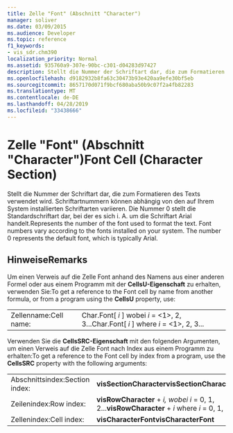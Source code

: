 ```yaml
---
title: Zelle "Font" (Abschnitt "Character")
manager: soliver
ms.date: 03/09/2015
ms.audience: Developer
ms.topic: reference
f1_keywords:
- vis_sdr.chm390
localization_priority: Normal
ms.assetid: 935760a9-307e-90bc-c301-d04283d97427
description: Stellt die Nummer der Schriftart dar, die zum Formatieren des Texts verwendet wird. Schriftartnummern können abhängig von den auf Ihrem System installierten Schriftarten variieren. Die Nummer 0 stellt die Standardschriftart dar, bei der es sich i. A. um die Schriftart Arial handelt.
ms.openlocfilehash: d9182932b8fa63c30473b93e420aa9efe30bf5eb
ms.sourcegitcommit: 8657170d071f9bcf680aba50b9c07f2a4fb82283
ms.translationtype: MT
ms.contentlocale: de-DE
ms.lasthandoff: 04/28/2019
ms.locfileid: "33438666"
---
```

# <a name="font-cell-character-section"></a><span data-ttu-id="6fffe-105">Zelle "Font" (Abschnitt "Character")</span><span class="sxs-lookup"><span data-stu-id="6fffe-105">Font Cell (Character Section)</span></span>

<span data-ttu-id="6fffe-p102">Stellt die Nummer der Schriftart dar, die zum Formatieren des Texts verwendet wird. Schriftartnummern können abhängig von den auf Ihrem System installierten Schriftarten variieren. Die Nummer 0 stellt die Standardschriftart dar, bei der es sich i. A. um die Schriftart Arial handelt.</span><span class="sxs-lookup"><span data-stu-id="6fffe-p102">Represents the number of the font used to format the text. Font numbers vary according to the fonts installed on your system. The number 0 represents the default font, which is typically Arial.</span></span>
  
## <a name="remarks"></a><span data-ttu-id="6fffe-109">Hinweise</span><span class="sxs-lookup"><span data-stu-id="6fffe-109">Remarks</span></span>

<span data-ttu-id="6fffe-110">Um einen Verweis auf die Zelle Font anhand des Namens aus einer anderen Formel oder aus einem Programm mit der **CellsU-Eigenschaft** zu erhalten, verwenden Sie:</span><span class="sxs-lookup"><span data-stu-id="6fffe-110">To get a reference to the Font cell by name from another formula, or from a program using the **CellsU** property, use:</span></span> 
  
|||
|:-----|:-----|
| <span data-ttu-id="6fffe-111">Zellenname:</span><span class="sxs-lookup"><span data-stu-id="6fffe-111">Cell name:</span></span>  <br/> | <span data-ttu-id="6fffe-112">Char.Font[  *i*  ] wobei  *i*  = <1>, 2, 3...</span><span class="sxs-lookup"><span data-stu-id="6fffe-112">Char.Font[  *i*  ]            where  *i*  = <1>, 2, 3...</span></span>  <br/> |
   
<span data-ttu-id="6fffe-113">Verwenden Sie die **CellsSRC-Eigenschaft** mit den folgenden Argumenten, um einen Verweis auf die Zelle Font nach Index aus einem Programm zu erhalten:</span><span class="sxs-lookup"><span data-stu-id="6fffe-113">To get a reference to the Font cell by index from a program, use the **CellsSRC** property with the following arguments:</span></span> 
  
|||
|:-----|:-----|
| <span data-ttu-id="6fffe-114">Abschnittsindex:</span><span class="sxs-lookup"><span data-stu-id="6fffe-114">Section index:</span></span>  <br/> |<span data-ttu-id="6fffe-115">**visSectionCharacter**</span><span class="sxs-lookup"><span data-stu-id="6fffe-115">**visSectionCharacter**</span></span> <br/> |
| <span data-ttu-id="6fffe-116">Zeilenindex:</span><span class="sxs-lookup"><span data-stu-id="6fffe-116">Row index:</span></span>  <br/> |<span data-ttu-id="6fffe-117">**visRowCharacter**  +   *i,* *wobei i* = 0, 1, 2...</span><span class="sxs-lookup"><span data-stu-id="6fffe-117">**visRowCharacter** +  *i*            where  *i*  = 0, 1, 2...</span></span>  <br/> |
| <span data-ttu-id="6fffe-118">Zellenindex:</span><span class="sxs-lookup"><span data-stu-id="6fffe-118">Cell index:</span></span>  <br/> |<span data-ttu-id="6fffe-119">**visCharacterFont**</span><span class="sxs-lookup"><span data-stu-id="6fffe-119">**visCharacterFont**</span></span> <br/> |
   

